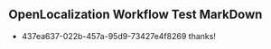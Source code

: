 ## OpenLocalization Workflow Test MarkDown
* 437ea637-022b-457a-95d9-73427e4f8269 thanks!

<!--HONumber=Jul16_HO3-->


